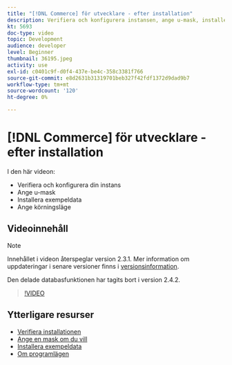 ```yaml
---
title: "[!DNL Commerce] för utvecklare - efter installation"
description: Verifiera och konfigurera instansen, ange u-mask, installera exempeldata, ange rätt körningsläge
kt: 5693
doc-type: video
topic: Development
audience: developer
level: Beginner
thumbnail: 36195.jpeg
activity: use
exl-id: c0401c9f-d0f4-437e-be4c-358c3381f766
source-git-commit: e8d2631b31319701beb327f42fdf1372d9dad9b7
workflow-type: tm+mt
source-wordcount: '120'
ht-degree: 0%

---
```


# [!DNL Commerce] för utvecklare - efter installation

I den här videon:

- Verifiera och konfigurera din instans
- Ange u-mask
- Installera exempeldata
- Ange körningsläge

## Videoinnehåll

>[!NOTE]
>
>Innehållet i videon återspeglar version 2.3.1. Mer information om uppdateringar i senare versioner finns i [versionsinformation](https://experienceleague.adobe.com/docs/commerce-operations/release/notes/overview.html).
>
>Den delade databasfunktionen har tagits bort i version 2.4.2.

>[!VIDEO](https://video.tv.adobe.com/v/36195?quality=12&learn=on)

## Ytterligare resurser

- [Verifiera installationen](https://experienceleague.adobe.com/docs/commerce-operations/installation-guide/next-steps/verify.html)
- [Ange en mask om du vill](https://experienceleague.adobe.com/docs/commerce-operations/installation-guide/next-steps/set-umask.html)
- [Installera exempeldata](https://experienceleague.adobe.com/docs/commerce-operations/installation-guide/next-steps/sample-data/overview.html)
- [Om programlägen](https://experienceleague.adobe.com/docs/commerce-operations/configuration-guide/setup/application-modes.html)
